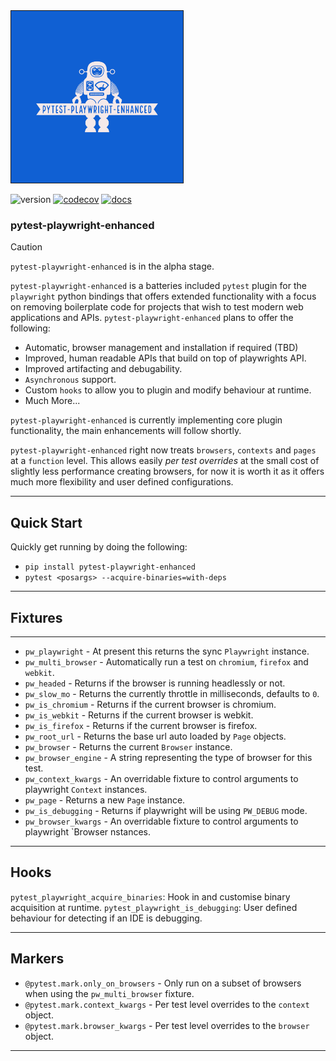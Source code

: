 <img src="https://github.com/symonk/pytest-playwright-enhanced/blob/main/.github/images/logo.png" border="1" width="275" height="275">

![version](https://img.shields.io/pypi/v/pytest-playwright-enhanced?color=%2342f54b&label=&style=flat-square)
[![codecov](https://codecov.io/gh/symonk/pytest-playwright-enhanced/branch/main/graph/badge.svg)](https://codecov.io/gh/symonk/pytest-playwright-enhanced)
[![docs](https://img.shields.io/badge/documentation-online-brightgreen.svg)](https://symonk.github.io/pytest-playwright-enhanced/)


### pytest-playwright-enhanced


> [!CAUTION]
> `pytest-playwright-enhanced` is in the alpha stage.


`pytest-playwright-enhanced` is a batteries included `pytest` plugin for the `playwright` python bindings that 
offers extended functionality with a focus on removing boilerplate code for projects that wish to test modern 
web applications and APIs. `pytest-playwright-enhanced` plans to offer the following:

 * Automatic, browser management and installation if required (TBD)
 * Improved, human readable APIs that build on top of playwrights API.
 * Improved artifacting and debugability.
 * `Asynchronous` support.
 * Custom `hooks` to allow you to plugin and modify behaviour at runtime.
 * Much More...

 `pytest-playwright-enhanced` is currently implementing core plugin functionality, the main enhancements
 will follow shortly.

 `pytest-playwright-enhanced` right now treats `browsers`, `contexts` and `pages` at a `function` level.  This allows
 easily _per test overrides_ at the small cost of slightly less performance creating browsers, for now it is worth it
 as it offers much more flexibility and user defined configurations.

-----

## Quick Start

Quickly get running by doing the following:

* `pip install pytest-playwright-enhanced`
* `pytest <posargs> --acquire-binaries=with-deps`

-----


## Fixtures

-----

 * `pw_playwright` - At present this returns the sync `Playwright` instance.
 * `pw_multi_browser` - Automatically run a test on `chromium`, `firefox` and `webkit`.
 * `pw_headed` - Returns if the browser is running headlessly or not.
 * `pw_slow_mo` - Returns the currently throttle in milliseconds, defaults to `0`.
 * `pw_is_chromium` - Returns if the current browser is chromium.
 * `pw_is_webkit` - Returns if the current browser is webkit.
 * `pw_is_firefox` - Returns if the current browser is firefox.
 * `pw_root_url` - Returns the base url auto loaded by `Page` objects.
 * `pw_browser` - Returns the current `Browser` instance.
 * `pw_browser_engine` - A string representing the type of browser for this test.
 * `pw_context_kwargs` - An overridable fixture to control arguments to playwright `Context` instances.
 * `pw_page` - Returns a new `Page` instance.
 * `pw_is_debugging` - Returns if playwright will be using `PW_DEBUG` mode.
 * `pw_browser_kwargs` - An overridable fixture to control arguments to playwright `Browser
nstances.

-----


## Hooks

`pytest_playwright_acquire_binaries`: Hook in and customise binary acquisition at runtime.
`pytest_playwright_is_debugging`: User defined behaviour for detecting if an IDE is debugging.


-----

## Markers

 - `@pytest.mark.only_on_browsers` - Only run on a subset of browsers when using the `pw_multi_browser` fixture.
 - `@pytest.mark.context_kwargs` - Per test level overrides to the `context` object.
 - `@pytest.mark.browser_kwargs` - Per test level overrides to the `browser` object.

----- 
